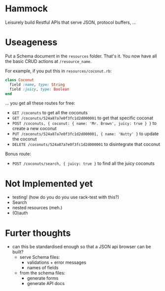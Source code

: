 # Hammock
Leisurely build Restful APIs that serve JSON, protocol buffers, ...

# Useageness
Put a Schema document in the `resources` folder. That's it. You now have all the basic CRUD actions at `/resource_name`.

For example, if you put this in `resources/coconut.rb`:

```ruby
class Coconut
  field :name, type: String
  field :juicy, type: Boolean
end
```

... you get all these routes for free:

- `GET /coconuts` to get all the coconuts
- `GET /coconuts/524a87a7e0f3fc1d2d000001` to get that specific coconat
- `POST /coconuts, { coconut: { name: 'Mr. Brown', juicy: true } }` to create a new coconut
- `PUT /coconuts/524a87a7e0f3fc1d2d000001, { name: 'Nutty' }` to update the coconut
- `DELETE /coconuts/524a87a7e0f3fc1d2d000001` to disintegrate that coconut

Bonus route:

- `POST /coconuts/search, { juicy: true }` to find all the juicy coconuts

# Not Implemented yet
- testing! (how do you do you use rack-test with this?)
- Search
- nested resources (meh.)
- (O)auth

# Furter thoughts
- can this be standardised enough so that a JSON api browser can be built?
  - serve Schema files:
    - validations + error messages
    - names of fields
  - from the schema files:
    - generate forms
    - generate API docs
